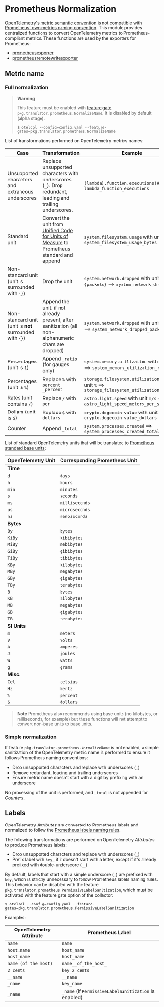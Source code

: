 # Prometheus Normalization

[OpenTelemetry's metric semantic convention](https://github.com/open-telemetry/opentelemetry-specification/blob/main/specification/metrics/semantic_conventions/README.md) is not compatible with [Prometheus' own metrics naming convention](https://prometheus.io/docs/practices/naming/). This module provides centralized functions to convert OpenTelemetry metrics to Prometheus-compliant metrics. These functions are used by the exporters for Prometheus:

* [prometheusexporter](../../../exporter/prometheusexporter/)
* [prometheusremotewriteexporter](../../../exporter/prometheusremotewriteexporter/)

## Metric name

### Full normalization

> **Warning**
>
> This feature must be enabled with [feature gate](https://github.com/open-telemetry/opentelemetry-collector/tree/main/service/featuregate) `pkg.translator.prometheus.NormalizeName`. It is disabled by default (alpha stage).
>
> ```shell-session
> $ otelcol --config=config.yaml --feature-gates=pkg.translator.prometheus.NormalizeName
> ```

List of transformations performed on OpenTelemetry metrics names:

| Case                                                     | Transformation                                                                                                                   | Example                                                                                     |
| -------------------------------------------------------- | -------------------------------------------------------------------------------------------------------------------------------- | ------------------------------------------------------------------------------------------- |
| Unsupported characters and extraneous underscores        | Replace unsupported characters with underscores (`_`). Drop redundant, leading and trailing underscores.                          | `(lambda).function.executions(#)` ==> `lambda_function_executions`                          |
| Standard unit                                            | Convert the unit from [Unified Code for Units of Measure](http://unitsofmeasure.org/ucum.html) to Prometheus standard and append | `system.filesystem.usage` with unit `By` ==> `system_filesystem_usage_bytes`                |
| Non-standard unit (unit is surrounded with `{}`)         | Drop the unit                                                                                                                    | `system.network.dropped` with unit `{packets}` ==> `system_network_dropped`                 |
| Non-standard unit (unit is **not** surrounded with `{}`) | Append the unit, if not already present, after sanitization (all non-alphanumeric chars are dropped)                             | `system.network.dropped` with unit `packets` ==> `system_network_dropped_packets`           |
| Percentages (unit is `1`)                                | Append `_ratio` (for gauges only)                                                                                                | `system.memory.utilization` with unit `1` ==> `system_memory_utilization_ratio`             |
| Percentages (unit is `%`)                                | Replace `%` with `percent` `_percent`                                                                                            | `storage.filesystem.utilization` with unit `%` ==> `storage_filesystem_utilization_percent` |
| Rates (unit contains `/`)                                | Replace `/` with `per`                                                                                                           | `astro.light.speed` with unit `m/s` ==> `astro_light_speed_meters_per_second`               |
| Dollars (unit is `$`)                                    | Replace `$` with `dollars`                                                                                                       | `crypto.dogecoin.value` with unit `$` ==> `crypto.dogecoin.value_dollars`                   |
| Counter                                                  | Append `_total`                                                                                                                  | `system.processes.created` ==> `system_processes_created_total`                             |
List of standard OpenTelemetry units that will be translated to [Prometheus standard base units](https://prometheus.io/docs/practices/naming/#base-units):

| OpenTelemetry Unit | Corresponding Prometheus Unit |
| ------------------ | ----------------------------- |
| **Time**           |                               |
| `d`                | `days`                        |
| `h`                | `hours`                       |
| `min`              | `minutes`                     |
| `s`                | `seconds`                     |
| `ms`               | `milliseconds`                |
| `us`               | `microseconds`                |
| `ns`               | `nanoseconds`                 |
| **Bytes**          |                               |
| `By`               | `bytes`                       |
| `KiBy`             | `kibibytes`                   |
| `MiBy`             | `mebibytes`                   |
| `GiBy`             | `gibibytes`                   |
| `TiBy`             | `tibibytes`                   |
| `KBy`              | `kilobytes`                   |
| `MBy`              | `megabytes`                   |
| `GBy`              | `gigabytes`                   |
| `TBy`              | `terabytes`                   |
| `B`                | `bytes`                       |
| `KB`               | `kilobytes`                   |
| `MB`               | `megabytes`                   |
| `GB`               | `gigabytes`                   |
| `TB`               | `terabytes`                   |
| **SI Units**       |                               |
| `m`                | `meters`                      |
| `V`                | `volts`                       |
| `A`                | `amperes`                     |
| `J`                | `joules`                      |
| `W`                | `watts`                       |
| `g`                | `grams`                       |
| **Misc.**          |                               |
| `Cel`              | `celsius`                     |
| `Hz`               | `hertz`                       |
| `%`                | `percent`                     |
| `$`                | `dollars`                     |

> **Note**
> Prometheus also recommends using base units (no kilobytes, or milliseconds, for example) but these functions will not attempt to convert non-base units to base units.

### Simple normalization

If feature `pkg.translator.prometheus.NormalizeName` is not enabled, a simple sanitization of the OpenTelemetry metric name is performed to ensure it follows Prometheus naming conventions:

* Drop unsupported characters and replace with underscores (`_`)
* Remove redundant, leading and trailing underscores
* Ensure metric name doesn't start with a digit by prefixing with an underscore

No processing of the unit is performed, and `_total` is not appended for *Counters*.

## Labels

OpenTelemetry *Attributes* are converted to Prometheus labels and normalized to follow the [Prometheus labels naming rules](https://prometheus.io/docs/concepts/data_model/#metric-names-and-labels).

The following transformations are performed on OpenTelemetry *Attributes* to produce Prometheus labels:

* Drop unsupported characters and replace with underscores (`_`)
* Prefix label with `key_` if it doesn't start with a letter, except if it's already prefixed with double-underscore (`__`)

By default, labels that start with a simple underscore (`_`) are prefixed with `key`, which is strictly unnecessary to follow Prometheus labels naming rules. This behavior can be disabled with the feature `pkg.translator.prometheus.PermissiveLabelSanitization`, which must be activated with the feature gate option of the collector:

```shell-session
$ otelcol --config=config.yaml --feature-gates=pkg.translator.prometheus.PermissiveLabelSanitization
```

Examples:

| OpenTelemetry Attribute | Prometheus Label |
|---|---|
| `name` | `name` |
| `host.name` | `host_name` |
| `host_name` | `host_name` |
| `name (of the host)` | `name__of_the_host_` |
| `2 cents` | `key_2_cents` |
| `__name` | `__name` |
| `_name` | `key_name` |
| `_name` | `_name` (if `PermissiveLabelSanitization` is enabled) |
